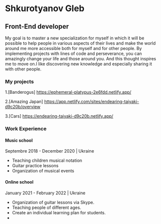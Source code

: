 # Shkurotyanov Gleb

## Front-End developer

My goal is to master a new specialization for myself in which it will be possible to help people in various aspects of their lives and make the world around me more accessible both for myself and for other people. By implementing projects with lines of code and perseverance, you can amazingly change your life and those around you. And this thought inspires me to move on.I like discovering new knowledge and especially sharing it with other people.

### My projects

1.[Banderogus]
<https://ephemeral-platypus-2e6fdd.netlify.app/>

2.[Amazing Japan]
<https://app.netlify.com/sites/endearing-taiyaki-d9c20b/overview>

3.[Cars]
<https://endearing-taiyaki-d9c20b.netlify.app/>

### Work Experience

#### Music school

Septembre 2018 - December 2020 | Ukraine

* Teaching children musical notation
* Guitar practice lessons
* Organization of musical events

#### Online school

January 2021 - February 2022  | Ukraine

* Organization of guitar lessons via Skype.
* Teaching people of different ages.
* Сreate an individual learning plan for students.
* 
